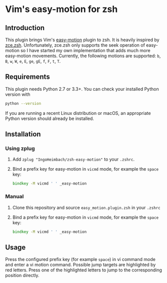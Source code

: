 # Vim's easy-motion for zsh

## Introduction

This plugin brings Vim's [easy-motion](https://github.com/easymotion/vim-easymotion) plugin to zsh. It is heavily
inspired by [zce.zsh](https://github.com/hchbaw/zce.zsh). Unfortunately, zce.zsh only supports the seek operation of
easy-motion so I have started my own implementation that adds much more easy-motion movements. Currently, the following
motions are supported: `b`, `B`, `w`, `W`, `e`, `E`, `ge`, `gE`, `f`, `F`, `t`, `T`.


## Requirements

This plugin needs Python 2.7 or 3.3+. You can check your installed Python version with

```bash
python --version
```

If you are running a recent Linux distribution or macOS, an appropriate Python version should already be installed.


## Installation

### Using zplug

1.  Add `zplug "IngoHeimbach/zsh-easy-motion"` to your `.zshrc`.

2.  Bind a prefix key for easy-motion in `vicmd` mode, for example the `space` key:

    ```zsh
    bindkey -M vicmd ' ' _easy-motion
    ```

### Manual

1.  Clone this repository and source `easy_motion.plugin.zsh` in your `.zshrc`

2.  Bind a prefix key for easy-motion in `vicmd` mode, for example the `space` key:

    ```zsh
    bindkey -M vicmd ' ' _easy-motion
    ```


## Usage

Press the configured prefix key (for example `space`) in vi command mode and enter a vi motion command. Possible jump
targets are highlighted by red letters. Press one of the highlighted letters to jump to the corresponding position
directly.
